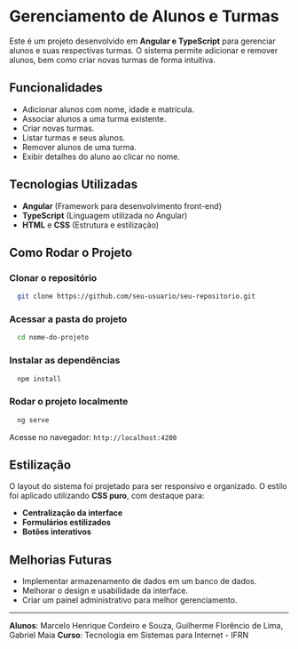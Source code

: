 # Gerenciamento de Alunos e Turmas

Este é um projeto desenvolvido em **Angular e TypeScript** para gerenciar alunos e suas respectivas turmas. O sistema permite adicionar e remover alunos, bem como criar novas turmas de forma intuitiva.

## Funcionalidades
- Adicionar alunos com nome, idade e matrícula.
- Associar alunos a uma turma existente.
- Criar novas turmas.
- Listar turmas e seus alunos.
- Remover alunos de uma turma.
- Exibir detalhes do aluno ao clicar no nome.

## Tecnologias Utilizadas
- **Angular** (Framework para desenvolvimento front-end)
- **TypeScript** (Linguagem utilizada no Angular)
- **HTML** e **CSS** (Estrutura e estilização)

## Como Rodar o Projeto
###  Clonar o repositório
```sh
  git clone https://github.com/seu-usuario/seu-repositorio.git
```
###  Acessar a pasta do projeto
```sh
  cd nome-do-projeto
```
###  Instalar as dependências
```sh
  npm install
```
###  Rodar o projeto localmente
```sh
  ng serve
```
Acesse no navegador: `http://localhost:4200`

## Estilização
O layout do sistema foi projetado para ser responsivo e organizado. O estilo foi aplicado utilizando **CSS puro**, com destaque para:
- **Centralização da interface**
- **Formulários estilizados**
- **Botões interativos**

## Melhorias Futuras
- Implementar armazenamento de dados em um banco de dados.
- Melhorar o design e usabilidade da interface.
- Criar um painel administrativo para melhor gerenciamento.

---
 **Alunos**: Marcelo Henrique Cordeiro e Souza, Guilherme Florêncio de Lima, Gabriel Maia
 **Curso**: Tecnologia em Sistemas para Internet - IFRN

